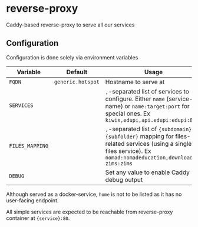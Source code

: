 # reverse-proxy

Caddy-based reverse-proxy to serve all our services

## Configuration

Configuration is done solely via environment variables

| Variable        | Default            | Usage                                                                                                                                                           |
| --------------- | ------------------ | --------------------------------------------------------------------------------------------------------------------------------------------------------------- |
| `FQDN`          | `generic.hotspot`  | Hostname to serve at                                                                                                                                            |
| `SERVICES`      |                    | `,`-separated list of services to configure. Either `name` (service-name) or `name:target:port` for special ones. Ex `kiwix,edupi,api.edupi:edupi:8080`         |
| `FILES_MAPPING` |                    | `,`-separated list of `{subdomain}:{subfolder}` mapping for files-related services (using a single files service). Ex `nomad:nomadeducation,download-zims:zims` |
| `DEBUG`         |                    | Set any value to enable Caddy debug output                                                                                                                      |

Although served as a docker-service, `home` is not to be listed as it has no user-facing endpoint.

All simple services are expected to be reachable from reverse-proxy container at `{service}:80`.
